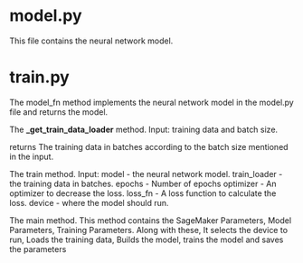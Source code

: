# model.py

This file contains the neural network model.

# train.py

The model_fn method implements the neural network model in the model.py file and returns the model. 

The **_get_train_data_loader** method.
  Input: training data and batch size.
  
  returns
    The training data in batches according to the batch size mentioned in the input.
    
The train method.
  Input:
    model - the neural network model.
    train_loader - the training data in batches.
    epochs - Number of epochs
    optimizer - An optimizer to decrease the loss.
    loss_fn - A loss function to calculate the loss.
    device - where the model should run.

The main method.
  This method contains the SageMaker Parameters, Model Parameters, Training Parameters.
  Along with these, It selects the device to run, Loads the training data, Builds the model, trains the model and saves the parameters
